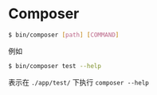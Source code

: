 # Composer

```bash
$ bin/composer [path] [COMMAND]
```

例如

```bash
$ bin/composer test --help
```

表示在 `./app/test/` 下执行 `composer --help`
